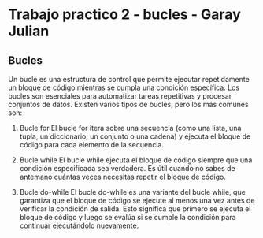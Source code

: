 # Trabajo practico 2 - bucles - Garay Julian

## Bucles
Un bucle es una estructura de control que permite ejecutar repetidamente un bloque de código mientras se cumpla una condición específica. Los bucles son esenciales para automatizar tareas repetitivas y procesar conjuntos de datos. Existen varios tipos de bucles, pero los más comunes son:

1. Bucle for
El bucle for itera sobre una secuencia (como una lista, una tupla, un diccionario, un conjunto o una cadena) y ejecuta el bloque de código para cada elemento de la secuencia.

2. Bucle while
El bucle while ejecuta el bloque de código siempre que una condición especificada sea verdadera. Es útil cuando no sabes de antemano cuántas veces necesitas repetir el bloque de código.

3. Bucle do-while
El bucle do-while es una variante del bucle while, que garantiza que el bloque de código se ejecute al menos una vez antes de verificar la condición de salida. Esto significa que primero se ejecuta el bloque de código y luego se evalúa si se cumple la condición para continuar ejecutándolo nuevamente.